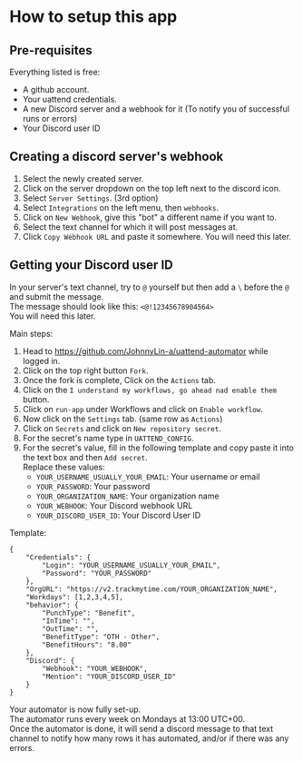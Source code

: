 # How to setup this app

## Pre-requisites
Everything listed is free:  
  - A github account.  
  - Your uattend credentials.
  - A new Discord server and a webhook for it (To notify you of successful runs or errors)  
  - Your Discord user ID

## Creating a discord server's webhook
1. Select the newly created server.
2. Click on the server dropdown on the top left next to the discord icon.
3. Select `Server Settings`. (3rd option)
4. Select `Integrations` on the left menu, then `webhooks`.
5. Click on `New Webhook`, give this "bot" a different name if you want to.
6. Select the text channel for which it will post messages at.
7. Click `Copy Webhook URL` and paste it somewhere. You will need this later.


## Getting your Discord user ID
In your server's text channel, try to `@` yourself but then add a `\` before the `@` and submit the message.  
The message should look like this: `<@!12345678904564>`  
You will need this later.  


Main steps:
1. Head to https://github.com/JohnnyLin-a/uattend-automator while logged in.
2. Click on the top right button `Fork`.
3. Once the fork is complete, Click on the `Actions` tab.
4. Click on the `I understand my workflows, go ahead nad enable them` button.
5. Click on `run-app` under Workflows and click on `Enable workflow`.  
6. Now click on the `Settings` tab. (same row as `Actions`)
7. Click on `Secrets` and click on `New repository secret`.
8. For the secret's name type in `UATTEND_CONFIG`.
9. For the secret's value, fill in the following template and copy paste it into the text box and then `Add secret`.  
    Replace these values:
      - `YOUR_USERNAME_USUALLY_YOUR_EMAIL`: Your username or email
      - `YOUR_PASSWORD`: Your password
      - `YOUR_ORGANIZATION_NAME`: Your organization name
      - `YOUR_WEBHOOK`: Your Discord webhook URL
      - `YOUR_DISCORD_USER_ID`: Your Discord User ID

Template:
```
{
    "Credentials": {
        "Login": "YOUR_USERNAME_USUALLY_YOUR_EMAIL",
        "Password": "YOUR_PASSWORD"
    },
    "OrgURL": "https://v2.trackmytime.com/YOUR_ORGANIZATION_NAME",
    "Workdays": [1,2,3,4,5],
    "behavior": {
        "PunchType": "Benefit",
        "InTime": "",
        "OutTime": "",
        "BenefitType": "OTH - Other",
        "BenefitHours": "8.00"
    },
    "Discord": {
        "Webhook": "YOUR_WEBHOOK",
        "Mention": "YOUR_DISCORD_USER_ID"
    }
}
```


Your automator is now fully set-up.  
The automator runs every week on Mondays at 13:00 UTC+00.  
Once the automator is done, it will send a discord message to that text channel to notify how many rows it has automated, and/or if there was any errors.